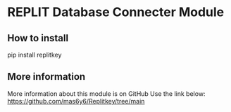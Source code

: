# REPLIT Database Connecter Module

## How to install

<p>pip install replitkey</p>

## More information

More information about this module is on GitHub Use the link below:
https://github.com/mas6y6/Replitkey/tree/main
